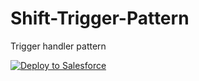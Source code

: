 # Shift-Trigger-Pattern
Trigger handler pattern

<a href="https://githubsfdeploy.herokuapp.com?owner=batson456&repo=Shift-Trigger-Pattern">
  <img alt="Deploy to Salesforce"
       src="https://raw.githubusercontent.com/afawcett/githubsfdeploy/master/deploy.png">
</a>
